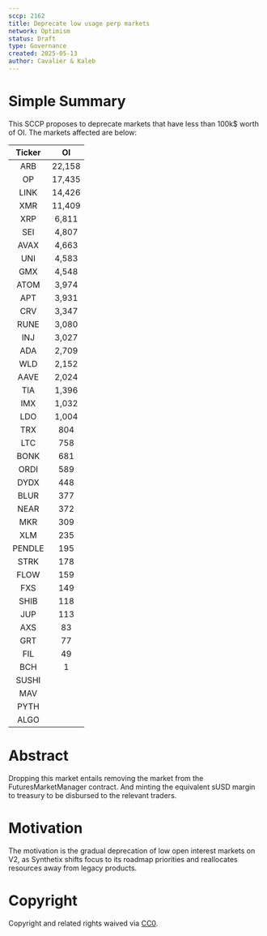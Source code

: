 ```yaml
---
sccp: 2162
title: Deprecate low usage perp markets
network: Optimism
status: Draft
type: Governance
created: 2025-05-13
author: Cavalier & Kaleb
---
```


# Simple Summary

This SCCP proposes to deprecate markets that have less than 100k$ worth of OI. The markets affected are below:

| **Ticker** | **OI** |
|:----------:|:------:|
|     ARB    | 22,158 |
|     OP     | 17,435 |
|    LINK    | 14,426 |
|     XMR    | 11,409 |
|     XRP    |  6,811 |
|     SEI    |  4,807 |
|    AVAX    |  4,663 |
|     UNI    |  4,583 |
|     GMX    |  4,548 |
|    ATOM    |  3,974 |
|     APT    |  3,931 |
|     CRV    |  3,347 |
|    RUNE    |  3,080 |
|     INJ    |  3,027 |
|     ADA    |  2,709 |
|     WLD    |  2,152 |
|    AAVE    |  2,024 |
|     TIA    |  1,396 |
|     IMX    |  1,032 |
|     LDO    |  1,004 |
|     TRX    |   804  |
|     LTC    |   758  |
|    BONK    |   681  |
|    ORDI    |   589  |
|    DYDX    |   448  |
|    BLUR    |   377  |
|    NEAR    |   372  |
|     MKR    |   309  |
|     XLM    |   235  |
|   PENDLE   |   195  |
|    STRK    |   178  |
|    FLOW    |   159  |
|     FXS    |   149  |
|    SHIB    |   118  |
|     JUP    |   113  |
|     AXS    |   83   |
|     GRT    |   77   |
|     FIL    |   49   |
|     BCH    |    1   |
|    SUSHI   |        |
|     MAV    |        |
|    PYTH    |        |
|    ALGO    |        | 


# Abstract

Dropping this market entails removing the market from the FuturesMarketManager contract. And minting the equivalent sUSD margin to treasury to be disbursed to the relevant traders.


# Motivation

The motivation is the gradual deprecation of low open interest markets on V2, as Synthetix shifts focus to its roadmap priorities and reallocates resources away from legacy products.


# Copyright
Copyright and related rights waived via [CC0](https://creativecommons.org/publicdomain/zero/1.0/).
